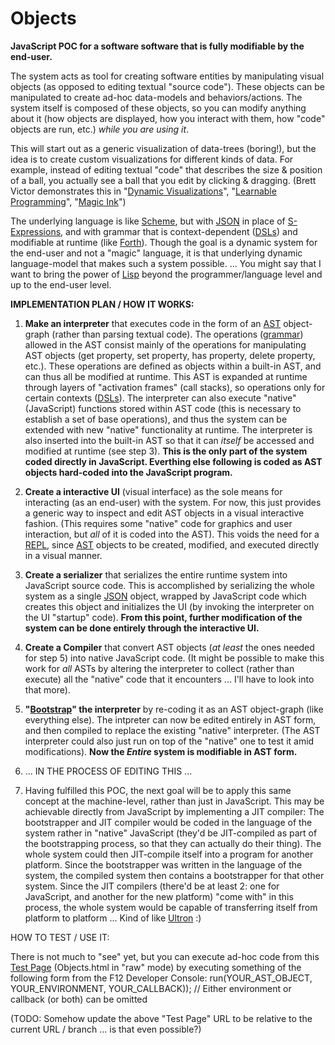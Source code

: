 # Objects
**JavaScript POC for a software software that is fully modifiable by the end-user.**

The system acts as tool for creating software entities by manipulating visual objects (as opposed to editing textual "source code"). These objects can be manipulated to create ad-hoc data-models and behaviors/actions. The system itself is composed of these objects, so you can modify anything about it (how objects are displayed, how you interact with them, how "code" objects are run, etc.) *while you are using it*.

This will start out as a generic visualization of data-trees (boring!), but the idea is to create custom visualizations for different kinds of data. For example, instead of editing textual "code" that describes the size & position of a ball, you actually see a ball that you edit by clicking & dragging. (Brett Victor demonstrates this in "[Dynamic Visualizations](http://worrydream.com/DrawingDynamicVisualizationsTalk)", "[Learnable Programming](http://worrydream.com/LearnableProgramming/)", "[Magic Ink](http://worrydream.com/MagicInk)")

The underlying language is like [Scheme](https://en.wikipedia.org/wiki/Scheme_(programming_language)), but with [JSON](https://en.wikipedia.org/wiki/JSON) in place of [S-Expressions](https://en.wikipedia.org/wiki/S-expression), and with grammar that is context-dependent ([DSLs](https://en.wikipedia.org/wiki/Domain-specific_language)) and modifiable at runtime (like [Forth](https://en.wikipedia.org/wiki/Forth_(programming_language))). Though the goal is a dynamic system for the end-user and not a "magic" language, it is that underlying dynamic language-model that makes such a system possible. ... You might say that I want to bring the power of [Lisp](https://en.wikipedia.org/wiki/Lisp_(programming_language)) beyond the programmer/language level and up to the end-user level.

**IMPLEMENTATION PLAN / HOW IT WORKS:**

1. **Make an interpreter** that executes code in the form of an [AST](https://en.wikipedia.org/wiki/Abstract_syntax_tree) object-graph (rather than parsing textual code). The operations ([grammar](https://en.wikipedia.org/wiki/Formal_grammar)) allowed in the AST consist mainly of the operations for manipulating AST objects (get property, set property, has property, delete property, etc.). These operations are defined as objects within a built-in AST, and can thus all be modified at runtime. This AST is expanded at runtime through layers of "activation frames" (call stacks), so operations only for certain contexts ([DSLs](https://en.wikipedia.org/wiki/Domain-specific_language)). The interpreter can also execute "native" (JavaScript) functions stored within AST code (this is necessary to establish a set of base operations), and thus the system can be extended with new "native" functionality at runtime. The interpreter is also inserted into the built-in AST so that it can *itself* be accessed and modified at runtime (see step 3). **This is the only part of the system coded directly in JavaScript. Everthing else following is coded as AST objects hard-coded into the JavaScript program.**

2. **Create a interactive UI** (visual interface) as the sole means for interacting (as an end-user) with the system. For now, this just provides a generic way to inspect and edit AST objects in a visual interactive fashion. (This requires some "native" code for graphics and user interaction, but *all* of it is coded into the AST). This voids the need for a [REPL](https://en.wikipedia.org/wiki/Read%E2%80%93eval%E2%80%93print_loop), since [AST](https://en.wikipedia.org/wiki/Abstract_syntax_tree) objects to be created, modified, and executed directly in a visual manner.

3. **Create a serializer** that serializes the entire runtime system into JavaScript source code. This is accomplished by serializing the whole system as a single [JSON](https://en.wikipedia.org/wiki/JSON) object, wrapped by JavaScript code which creates this object and initializes the UI (by invoking the interpreter on the UI "startup" code). **From this point, further modification of the system can be done entirely through the interactive UI.**

4. **Create a Compiler** that convert AST objects (*at least* the ones needed for step 5) into native JavaScript code. (It might be possible to make this work for *all* ASTs by altering the interpreter to collect (rather than execute) all the "native" code that it encounters ... I'll have to look into that more).

5. **"[Bootstrap](https://en.wikipedia.org/wiki/Bootstrapping)" the interpreter** by re-coding it as an AST object-graph (like everything else). The intpreter can now be edited entirely in AST form, and then compiled to replace the existing "native" interpreter. (The AST interpreter could also just run on top of the "native" one to test it amid modifications). **Now the *Entire* system is modifiable in AST form.**

6. ... IN THE PROCESS OF EDITING THIS ...

7. Having fulfilled this POC, the next goal will be to apply this same concept at the machine-level, rather than just in JavaScript. This may be achievable directly from JavaScript by implementing a JIT compiler: The bootstrapper and JIT compiler would be coded in the language of the system rather in "native" JavaScript (they'd be JIT-compiled as part of the bootstrapping process, so that they can actually do their thing). The whole system could then JIT-compile itself into a program for another platform. Since the bootstrapper was written in the language of the system, the compiled system then contains a bootstrapper for that other system. Since the JIT compilers (there'd be at least 2: one for JavaScript, and another for the new platform) "come with" in this process, the whole system would be capable of transferring itself from platform to platform ... Kind of like [Ultron](https://en.wikipedia.org/wiki/Ultron) :)

HOW TO TEST / USE IT:

There is not much to "see" yet, but you can execute ad-hoc code from this [Test Page](https://rawgit.com/d-cook/Objects/master/Objects.html) (Objects.html in "raw" mode) by executing something of the following form from the F12 Developer Console:
run(YOUR_AST_OBJECT, YOUR_ENVIRONMENT, YOUR_CALLBACK)); // Either environment or callback (or both) can be omitted

(TODO: Somehow update the above "Test Page" URL to be relative to the current URL / branch ... is that even possible?)
